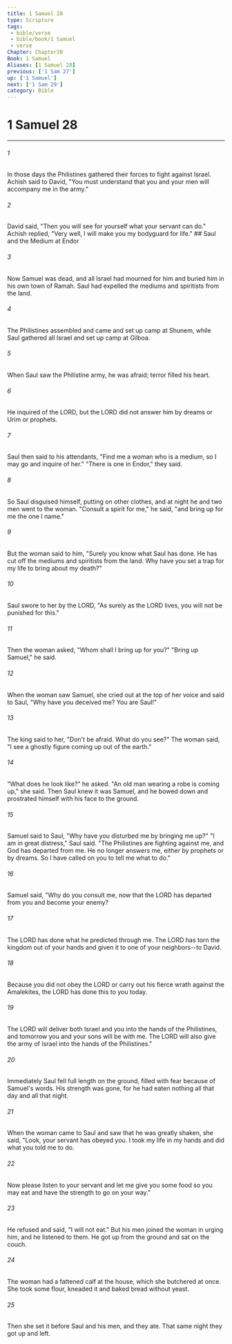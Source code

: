 ```yaml
---
title: 1 Samuel 28
type: Scripture
tags:
 - bible/verse
 - bible/book/1 Samuel
 - verse
Chapter: Chapter28
Book: 1 Samuel
Aliases: [1 Samuel 28]
previous: ['1 Sam 27']
up: ['1 Samuel']
next: ['1 Sam 29']
category: Bible
---
```

# 1 Samuel 28

***


###### 1 
In those days the Philistines gathered their forces to fight against Israel. Achish said to David, "You must understand that you and your men will accompany me in the army." 

###### 2 
David said, "Then you will see for yourself what your servant can do." Achish replied, "Very well, I will make you my bodyguard for life." ## Saul and the Medium at Endor 

###### 3 
Now Samuel was dead, and all Israel had mourned for him and buried him in his own town of Ramah. Saul had expelled the mediums and spiritists from the land. 

###### 4 
The Philistines assembled and came and set up camp at Shunem, while Saul gathered all Israel and set up camp at Gilboa. 

###### 5 
When Saul saw the Philistine army, he was afraid; terror filled his heart. 

###### 6 
He inquired of the LORD, but the LORD did not answer him by dreams or Urim or prophets. 

###### 7 
Saul then said to his attendants, "Find me a woman who is a medium, so I may go and inquire of her." "There is one in Endor," they said. 

###### 8 
So Saul disguised himself, putting on other clothes, and at night he and two men went to the woman. "Consult a spirit for me," he said, "and bring up for me the one I name." 

###### 9 
But the woman said to him, "Surely you know what Saul has done. He has cut off the mediums and spiritists from the land. Why have you set a trap for my life to bring about my death?" 

###### 10 
Saul swore to her by the LORD, "As surely as the LORD lives, you will not be punished for this." 

###### 11 
Then the woman asked, "Whom shall I bring up for you?" "Bring up Samuel," he said. 

###### 12 
When the woman saw Samuel, she cried out at the top of her voice and said to Saul, "Why have you deceived me? You are Saul!" 

###### 13 
The king said to her, "Don't be afraid. What do you see?" The woman said, "I see a ghostly figure coming up out of the earth." 

###### 14 
"What does he look like?" he asked. "An old man wearing a robe is coming up," she said. Then Saul knew it was Samuel, and he bowed down and prostrated himself with his face to the ground. 

###### 15 
Samuel said to Saul, "Why have you disturbed me by bringing me up?" "I am in great distress," Saul said. "The Philistines are fighting against me, and God has departed from me. He no longer answers me, either by prophets or by dreams. So I have called on you to tell me what to do." 

###### 16 
Samuel said, "Why do you consult me, now that the LORD has departed from you and become your enemy? 

###### 17 
The LORD has done what he predicted through me. The LORD has torn the kingdom out of your hands and given it to one of your neighbors--to David. 

###### 18 
Because you did not obey the LORD or carry out his fierce wrath against the Amalekites, the LORD has done this to you today. 

###### 19 
The LORD will deliver both Israel and you into the hands of the Philistines, and tomorrow you and your sons will be with me. The LORD will also give the army of Israel into the hands of the Philistines." 

###### 20 
Immediately Saul fell full length on the ground, filled with fear because of Samuel's words. His strength was gone, for he had eaten nothing all that day and all that night. 

###### 21 
When the woman came to Saul and saw that he was greatly shaken, she said, "Look, your servant has obeyed you. I took my life in my hands and did what you told me to do. 

###### 22 
Now please listen to your servant and let me give you some food so you may eat and have the strength to go on your way." 

###### 23 
He refused and said, "I will not eat." But his men joined the woman in urging him, and he listened to them. He got up from the ground and sat on the couch. 

###### 24 
The woman had a fattened calf at the house, which she butchered at once. She took some flour, kneaded it and baked bread without yeast. 

###### 25 
Then she set it before Saul and his men, and they ate. That same night they got up and left. 
